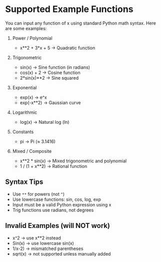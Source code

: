 
Supported Example Functions
===========================

You can input any function of x using standard Python math syntax. Here are some examples:

1. Power / Polynomial
   - x**2 + 3*x + 5       → Quadratic function

2. Trigonometric
   - sin(x)               → Sine function (in radians)
   - cos(x) + 2           → Cosine function
   - 2*sin(x)**2          → Sine squared

3. Exponential
   - exp(x)               → e^x
   - exp(-x**2)           → Gaussian curve

4. Logarithmic
   - log(x)               → Natural log (ln)

5. Constants
   - pi                   → Pi (≈ 3.1416)

6. Mixed / Composite
   - x**2 * sin(x)        → Mixed trigonometric and polynomial
   - 1 / (1 + x**2)       → Rational function

Syntax Tips
-----------
- Use `**` for powers (not `^`)
- Use lowercase functions: sin, cos, log, exp
- Input must be a valid Python expression using x
- Trig functions use radians, not degrees

Invalid Examples (will NOT work)
--------------------------------
- x^2         → use x**2 instead
- Sin(x)      → use lowercase sin(x)
- 1/x-2)      → mismatched parentheses
- sqrt(x)     → not supported unless manually added
